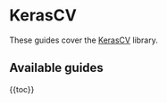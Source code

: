 # KerasCV

These guides cover the [KerasCV](https://github.com/keras-team/keras-cv) library.

## Available guides


{{toc}}
